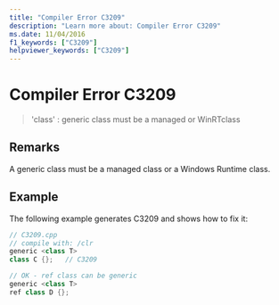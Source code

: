 ```yaml
---
title: "Compiler Error C3209"
description: "Learn more about: Compiler Error C3209"
ms.date: 11/04/2016
f1_keywords: ["C3209"]
helpviewer_keywords: ["C3209"]
---
```

# Compiler Error C3209

> 'class' : generic class must be a managed or WinRTclass

## Remarks

A generic class must be a managed class or a Windows Runtime class.

## Example

The following example generates C3209 and shows how to fix it:

```cpp
// C3209.cpp
// compile with: /clr
generic <class T>
class C {};   // C3209

// OK - ref class can be generic
generic <class T>
ref class D {};
```
